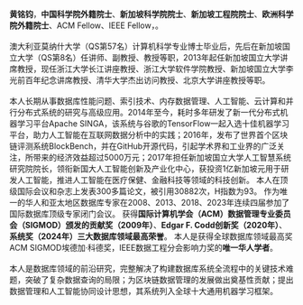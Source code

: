 **黄铭钧**，**中国科学院外籍院士**、**新加坡科学院院士**、**新加坡工程院院士**、**欧洲科学院外籍院士**、ACM Fellow、IEEE Fellow，。
<br><br>澳大利亚莫纳什大学（QS第57名）计算机科学专业博士毕业后，先后在新加坡国立大学（QS第8名）任讲师、副教授、教授等职，2013年起任新加坡国立大学讲席教授，现任浙江大学长江讲座教授、浙江大学软件学院教授、新加坡国立大学李光前百年纪念讲席教授、清华大学杰出访问教授、北京大学讲座教授等职。
<br><br>本人长期从事数据库性能问题、索引技术、内存数据管理、人工智能、云计算和并行分布式系统的研究与高级应用。2014年至今，耗时多年研发了新一代分布式机器学习平台Apache SINGA，该系统与谷歌的TensorFlow一起入选十佳机器学习平台，助力人工智能在互联网数据分析中的实践；2016年，发布了世界首个区块链评测系统BlockBench，并在GitHub开源代码，引起学术界和工业界的广泛关注，所带来的经济效益超过5000万元；2017年担任新加坡国立大学人工智慧系统研究院院长，领衔新国大人工智能创新及产业化中心，获投资1亿新加坡元用于研发人工智能，推进人工智能在医疗保健、金融科技等领域的科技创新。
本人在顶级国际会议和杂志上发表300多篇论文，被引用30882次，H指数为93。
作为唯一的华人和亚太地区数据库专家在2008、2013、2018、2023年连续四届参加了国际数据库顶级专家闭门会议。
获得**国际计算机学会（ACM）数据管理专业委员会（SIGMOD）颁发的贡献奖（2009年）**、**Edgar F. Codd创新奖（2020年）**、**系统奖（2024年）三大数据库领域最高荣誉**。
本人是获得全球数据库领域最高奖ACM SIGMOD埃德加·科德奖，IEEE数据工程分会影响力奖的**唯一华人学者**。
<br><br>本人是数据库领域的前沿研究，完整解决了构建数据库系统全流程中的关键技术难题，突破了复杂数据查询的局限；为区块链数据管理的发展做出奠基性贡献；提出数据管理和人工智能协同设计思想，其系统列入全球十大通用机器学习框架。
